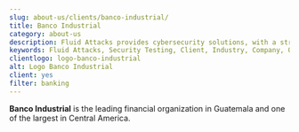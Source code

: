 ```yaml
---
slug: about-us/clients/banco-industrial/
title: Banco Industrial
category: about-us
description: Fluid Attacks provides cybersecurity solutions, with a strong focus on Continuous Hacking, for clients in multiple industries highlighted in this section.
keywords: Fluid Attacks, Security Testing, Client, Industry, Company, Organization, Pentesting, Ethical Hacking
clientlogo: logo-banco-industrial
alt: Logo Banco Industrial
client: yes
filter: banking
---
```


**Banco Industrial** is the leading financial organization in Guatemala
and one of the largest in Central America.
